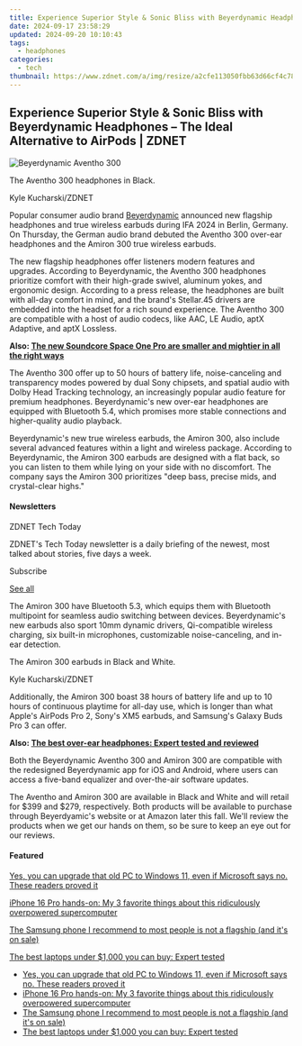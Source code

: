 ```yaml
---
title: Experience Superior Style & Sonic Bliss with Beyerdynamic Headphones – The Ideal Alternative to AirPods | ZDNET
date: 2024-09-17 23:58:29
updated: 2024-09-20 10:10:43
tags:
  - headphones
categories:
  - tech
thumbnail: https://www.zdnet.com/a/img/resize/a2cfe113050fbb63d66cf4c787a3e4be7436dc28/2024/09/08/9a82f520-8622-4bdc-84f4-d6e0b227941a/img-7346.jpg?width=170&height=96&fit=crop&auto=webp
---
```


## Experience Superior Style & Sonic Bliss with Beyerdynamic Headphones – The Ideal Alternative to AirPods | ZDNET

![Beyerdynamic Aventho 300](https://www.zdnet.com/a/img/resize/422ab014e65f92f3bbe7d6e462fff94915a12aef/2024/09/08/96eb5782-d8e2-40da-a754-f7a076391836/img-7357.jpg?auto=webp&width=1280)

The Aventho 300 headphones in Black.

Kyle Kucharski/ZDNET

Popular consumer audio brand [Beyerdynamic](https://north-america.beyerdynamic.com/ifa-2024) announced new flagship headphones and true wireless earbuds during IFA 2024 in Berlin, Germany. On Thursday, the German audio brand debuted the Aventho 300 over-ear headphones and the Amiron 300 true wireless earbuds. 

The new flagship headphones offer listeners modern features and upgrades. According to Beyerdynamic, the Aventho 300 headphones prioritize comfort with their high-grade swivel, aluminum yokes, and ergonomic design. According to a press release, the headphones are built with all-day comfort in mind, and the brand's Stellar.45 drivers are embedded into the headset for a rich sound experience. The Aventho 300 are compatible with a host of audio codecs, like AAC, LE Audio, aptX Adaptive, and aptX Lossless. 

**Also: [The new Soundcore Space One Pro are smaller and mightier in all the right ways](https://www.zdnet.com/article/the-new-soundcore-space-one-pro-are-smaller-and-mightier-in-all-the-right-ways/)**

The Aventho 300 offer up to 50 hours of battery life, noise-canceling and transparency modes powered by dual Sony chipsets, and spatial audio with Dolby Head Tracking technology, an increasingly popular audio feature for premium headphones. Beyerdynamic's new over-ear headphones are equipped with Bluetooth 5.4, which promises more stable connections and higher-quality audio playback.

Beyerdynamic's new true wireless earbuds, the Amiron 300, also include several advanced features within a light and wireless package. According to Beyerdynamic, the Amiron 300 earbuds are designed with a flat back, so you can listen to them while lying on your side with no discomfort. The company says the Amiron 300 prioritizes "deep bass, precise mids, and crystal-clear highs." 

#### Newsletters

ZDNET Tech Today

ZDNET's Tech Today newsletter is a daily briefing of the newest, most talked about stories, five days a week.

 Subscribe

[See all](https://www.zdnet.com/newsletters/)

The Amiron 300 have Bluetooth 5.3, which equips them with Bluetooth multipoint for seamless audio switching between devices. Beyerdynamic's new earbuds also sport 10mm dynamic drivers, Qi-compatible wireless charging, six built-in microphones, customizable noise-canceling, and in-ear detection. 

The Amiron 300 earbuds in Black and White.

Kyle Kucharski/ZDNET

Additionally, the Amiron 300 boast 38 hours of battery life and up to 10 hours of continuous playtime for all-day use, which is longer than what Apple's AirPods Pro 2, Sony's XM5 earbuds, and Samsung's Galaxy Buds Pro 3 can offer.

**Also: [The best over-ear headphones: Expert tested and reviewed](https://www.zdnet.com/article/best-over-ear-headphones/)**

Both the Beyerdynamic Aventho 300 and Amiron 300 are compatible with the redesigned Beyerdynamic app for iOS and Android, where users can access a five-band equalizer and over-the-air software updates. 

The Aventho and Amiron 300 are available in Black and White and will retail for $399 and $279, respectively. Both products will be available to purchase through Beyerdyamic's website or at Amazon later this fall. We'll review the products when we get our hands on them, so be sure to keep an eye out for our reviews. 

#### Featured

[Yes, you can upgrade that old PC to Windows 11, even if Microsoft says no. These readers proved it](https://www.zdnet.com/article/yes-you-can-upgrade-that-old-pc-to-windows-11-even-if-microsoft-says-no-these-readers-proved-it/ "Yes, you can upgrade that old PC to Windows 11, even if Microsoft says no. These readers proved it")

[iPhone 16 Pro hands-on: My 3 favorite things about this ridiculously overpowered supercomputer](https://www.zdnet.com/article/i-went-hands-on-with-iphone-16-pro-my-3-favorite-features-of-apples-pocket-supercomputer/ "iPhone 16 Pro hands-on: My 3 favorite things about this ridiculously overpowered supercomputer")

[The Samsung phone I recommend to most people is not a flagship (and it's on sale)](https://www.zdnet.com/article/the-samsung-phone-i-recommend-to-most-people-is-not-a-flagship-and-its-on-sale/ "The Samsung phone I recommend to most people is not a flagship (and it's on sale)")

[The best laptops under $1,000 you can buy: Expert tested](https://www.zdnet.com/article/best-laptop-under-1000/ "The best laptops under $1,000 you can buy: Expert tested")

* [Yes, you can upgrade that old PC to Windows 11, even if Microsoft says no. These readers proved it](https://www.zdnet.com/article/yes-you-can-upgrade-that-old-pc-to-windows-11-even-if-microsoft-says-no-these-readers-proved-it/ "Yes, you can upgrade that old PC to Windows 11, even if Microsoft says no. These readers proved it")
* [iPhone 16 Pro hands-on: My 3 favorite things about this ridiculously overpowered supercomputer](https://www.zdnet.com/article/i-went-hands-on-with-iphone-16-pro-my-3-favorite-features-of-apples-pocket-supercomputer/ "iPhone 16 Pro hands-on: My 3 favorite things about this ridiculously overpowered supercomputer")
* [The Samsung phone I recommend to most people is not a flagship (and it's on sale)](https://www.zdnet.com/article/the-samsung-phone-i-recommend-to-most-people-is-not-a-flagship-and-its-on-sale/ "The Samsung phone I recommend to most people is not a flagship (and it's on sale)")
* [The best laptops under $1,000 you can buy: Expert tested](https://www.zdnet.com/article/best-laptop-under-1000/ "The best laptops under $1,000 you can buy: Expert tested")

<ins class="adsbygoogle"
     style="display:block"
     data-ad-format="autorelaxed"
     data-ad-client="ca-pub-7571918770474297"
     data-ad-slot="1223367746"></ins>



<ins class="adsbygoogle"
     style="display:block"
     data-ad-client="ca-pub-7571918770474297"
     data-ad-slot="8358498916"
     data-ad-format="auto"
     data-full-width-responsive="true"></ins>

